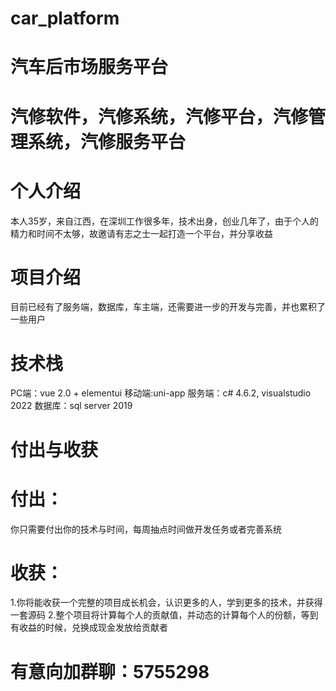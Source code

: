 # car_platform
# 汽车后市场服务平台
# 汽修软件，汽修系统，汽修平台，汽修管理系统，汽修服务平台

# 个人介绍
本人35岁，来自江西，在深圳工作很多年，技术出身，创业几年了，由于个人的精力和时间不太够，故邀请有志之士一起打造一个平台，并分享收益

# 项目介绍
目前已经有了服务端，数据库，车主端，还需要进一步的开发与完善，并也累积了一些用户

# 技术栈
PC端：vue 2.0 + elementui
移动端:uni-app
服务端：c# 4.6.2, visualstudio 2022
数据库：sql server 2019 

# 付出与收获
# 付出：
你只需要付出你的技术与时间，每周抽点时间做开发任务或者完善系统

# 收获：
1.你将能收获一个完整的项目成长机会，认识更多的人，学到更多的技术，并获得一套源码
2.整个项目将计算每个人的贡献值，并动态的计算每个人的份额，等到有收益的时候，兑换成现金发放给贡献者

# 有意向加群聊：5755298


